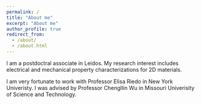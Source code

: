 ```yaml
---
permalink: /
title: "About me"
excerpt: "About me"
author_profile: true
redirect_from: 
  - /about/
  - /about.html
---
```


I am a postdoctral associate in Leidos. My research interest includes electrical and mechanical property characterizations for 2D materials.

I am very fortunate to work with Professor Elisa Riedo in New York Univeristy. I was advised by Professor Chengllin Wu in Missouri Univerisity of Science and Technology.
